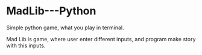 # MadLib---Python
Simple python game, what you play in terminal.

Mad Lib is game, where user enter different inputs, and
program make story with this inputs.
